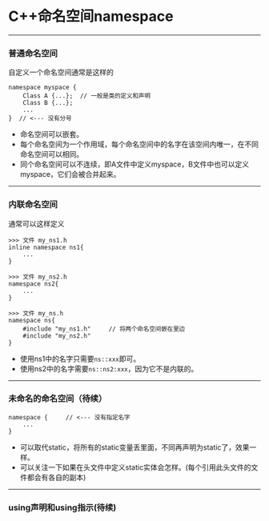 # C++命名空间namespace

-----
### 普通命名空间
自定义一个命名空间通常是这样的
```
namespace myspace {
	Class A {...};	// 一般是类的定义和声明
    Class B {...};
    ...
}  // <--- 没有分号
```

- 命名空间可以嵌套。
- 每个命名空间为一个作用域，每个命名空间中的名字在该空间内唯一，在不同命名空间可以相同。
- 同个命名空间可以不连续，即A文件中定义myspace，B文件中也可以定义myspace，它们会被合并起来。

-----
### 内联命名空间

通常可以这样定义
```
>>> 文件 my_ns1.h
inline namespace ns1{
	...
}

>>> 文件 my_ns2.h
namespace ns2{
	...
}

>>> 文件 my_ns.h
namespace ns{
	#include "my_ns1.h"		// 将两个命名空间嵌在里边
    #include "my_ns2.h"
}
```

- 使用ns1中的名字只需要`ns::xxx`即可。
- 使用ns2中的名字需要`ns::ns2:xxx`，因为它不是内联的。



-----
### 未命名的命名空间（待续）

```
namespace {		// <--- 没有指定名字
	...
}
```
- 可以取代static，将所有的static变量丢里面，不同再声明为static了，效果一样。
- 可以关注一下如果在头文件中定义static实体会怎样。(每个引用此头文件的文件都会有各自的副本)



-----
### using声明和using指示(待续)


